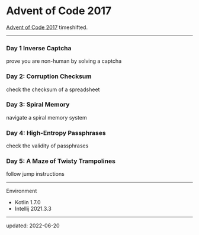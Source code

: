 # Advent of Code 2017

[Advent of Code 2017] timeshifted.

[Advent of Code 2017]:https://adventofcode.com/2017

---

### Day 1 Inverse Captcha

prove you are non-human by solving a captcha

### Day 2: Corruption Checksum

check the checksum of a spreadsheet

### Day 3: Spiral Memory

navigate a spiral memory system

### Day 4: High-Entropy Passphrases

check the validity of passphrases

### Day 5: A Maze of Twisty Trampolines

follow jump instructions

---

Environment

- Kotlin 1.7.0
- Intellij 2021.3.3

---

updated: 2022-06-20